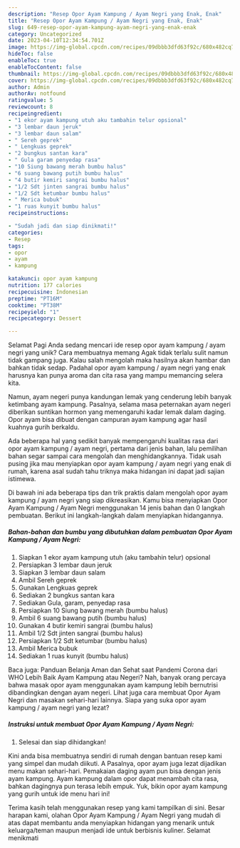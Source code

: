 ```yaml
---
description: "Resep Opor Ayam Kampung / Ayam Negri yang Enak, Enak"
title: "Resep Opor Ayam Kampung / Ayam Negri yang Enak, Enak"
slug: 649-resep-opor-ayam-kampung-ayam-negri-yang-enak-enak
category: Uncategorized
date: 2023-04-10T12:34:54.701Z
image: https://img-global.cpcdn.com/recipes/09dbbb3dfd63f92c/680x482cq70/opor-ayam-kampung-ayam-negri-foto-resep-utama.jpg
hideToc: false
enableToc: true
enableTocContent: false
thumbnail: https://img-global.cpcdn.com/recipes/09dbbb3dfd63f92c/680x482cq70/opor-ayam-kampung-ayam-negri-foto-resep-utama.jpg
cover: https://img-global.cpcdn.com/recipes/09dbbb3dfd63f92c/680x482cq70/opor-ayam-kampung-ayam-negri-foto-resep-utama.jpg
author: Admin
authorAv: notfound
ratingvalue: 5
reviewcount: 8
recipeingredient:
- "1 ekor ayam kampung utuh aku tambahin telur opsional"
- "3 lembar daun jeruk"
- "3 lembar daun salam"
- " Sereh geprek"
- " Lengkuas geprek"
- "2 bungkus santan kara"
- " Gula garam penyedap rasa"
- "10 Siung bawang merah bumbu halus"
- "6 suang bawang putih bumbu halus"
- "4 butir kemiri sangrai bumbu halus"
- "1/2 Sdt jinten sangrai bumbu halus"
- "1/2 Sdt ketumbar bumbu halus"
- " Merica bubuk"
- "1 ruas kunyit bumbu halus"
recipeinstructions:

- "Sudah jadi dan siap dinikmati!"
categories:
- Resep
tags:
- opor
- ayam
- kampung

katakunci: opor ayam kampung 
nutrition: 177 calories
recipecuisine: Indonesian
preptime: "PT16M"
cooktime: "PT38M"
recipeyield: "1"
recipecategory: Dessert

---
```



Selamat Pagi Anda sedang mencari ide resep opor ayam kampung / ayam negri yang unik? Cara membuatnya memang Agak tidak terlalu sulit namun tidak gampang juga. Kalau salah mengolah maka hasilnya akan hambar dan bahkan tidak sedap. Padahal opor ayam kampung / ayam negri yang enak harusnya kan punya aroma dan cita rasa yang mampu memancing selera kita.


Namun, ayam negeri punya kandungan lemak yang cenderung lebih banyak ketimbang ayam kampung. Pasalnya, selama masa peternakan ayam negeri diberikan suntikan hormon yang memengaruhi kadar lemak dalam daging. Opor ayam bisa dibuat dengan campuran ayam kampung agar hasil kuahnya gurih berkaldu.

Ada beberapa hal yang sedikit banyak mempengaruhi kualitas rasa dari opor ayam kampung / ayam negri, pertama dari jenis bahan, lalu pemilihan bahan segar sampai cara mengolah dan menghidangkannya. Tidak usah pusing jika mau menyiapkan opor ayam kampung / ayam negri yang enak di rumah, karena asal sudah tahu triknya maka hidangan ini dapat jadi sajian istimewa.


Di bawah ini ada beberapa tips dan trik praktis dalam mengolah opor ayam kampung / ayam negri yang siap dikreasikan. Kamu bisa menyiapkan Opor Ayam Kampung / Ayam Negri menggunakan 14 jenis bahan dan 0 langkah pembuatan. Berikut ini langkah-langkah dalam menyiapkan hidangannya.

<!--inarticleads1-->

##### Bahan-bahan dan bumbu yang dibutuhkan dalam pembuatan Opor Ayam Kampung / Ayam Negri:

1. Siapkan 1 ekor ayam kampung utuh (aku tambahin telur) opsional
1. Persiapkan 3 lembar daun jeruk
1. Siapkan 3 lembar daun salam
1. Ambil  Sereh geprek
1. Gunakan  Lengkuas geprek
1. Sediakan 2 bungkus santan kara
1. Sediakan  Gula, garam, penyedap rasa
1. Persiapkan 10 Siung bawang merah (bumbu halus)
1. Ambil 6 suang bawang putih (bumbu halus)
1. Gunakan 4 butir kemiri sangrai (bumbu halus)
1. Ambil 1/2 Sdt jinten sangrai (bumbu halus)
1. Persiapkan 1/2 Sdt ketumbar (bumbu halus)
1. Ambil  Merica bubuk
1. Sediakan 1 ruas kunyit (bumbu halus)


Baca juga: Panduan Belanja Aman dan Sehat saat Pandemi Corona dari WHO Lebih Baik Ayam Kampung atau Negeri? Nah, banyak orang percaya bahwa masak opor ayam menggunakan ayam kampung lebih bernutrisi dibandingkan dengan ayam negeri. Lihat juga cara membuat Opor Ayam Negri dan masakan sehari-hari lainnya. Siapa yang suka opor ayam kampung / ayam negri yang lezat? 

<!--inarticleads2-->

##### Instruksi untuk membuat Opor Ayam Kampung / Ayam Negri:


1. Selesai dan siap dihidangkan!

Kini anda bisa membuatnya sendiri di rumah dengan bantuan resep kami yang simpel dan mudah diikuti. A Pasalnya, opor ayam juga lezat dijadikan menu makan sehari-hari. Pemakaian daging ayam pun bisa dengan jenis ayam kampung. Ayam kampung dalam opor dapat menambah cita rasa, bahkan dagingnya pun terasa lebih empuk. Yuk, bikin opor ayam kampung yang gurih untuk ide menu hari ini! 

Terima kasih telah menggunakan resep yang kami tampilkan di sini. Besar harapan kami, olahan Opor Ayam Kampung / Ayam Negri yang mudah di atas dapat membantu anda menyiapkan hidangan yang menarik untuk keluarga/teman maupun menjadi ide untuk berbisnis kuliner. Selamat menikmati
